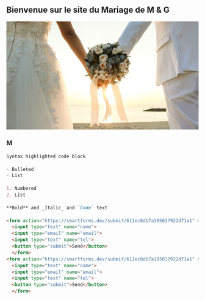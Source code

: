 ## Bienvenue sur le site du Mariage de M & G
![Image of Mariage](https://github.com/GabrielCaz/Moment-Of-Love/blob/gh-pages/couple-mariage-exigences.jpg)
### M
```markdown
Syntax highlighted code block

- Bulleted
- List

1. Numbered
2. List

**Bold** and _Italic_ and `Code` text

<form action="https://smartforms.dev/submit/611ec8db7a195017922d71a1" method="POST">
  <input type="text" name="name">
  <input type="email" name="email">
  <input type="text" name="tel">
  <button type="submit">Send</button>
  </form>
<form action="https://smartforms.dev/submit/611ec8db7a195017922d71a1" method="POST">
  <input type="text" name="name">
  <input type="email" name="email">
  <input type="text" name="tel">
  <button type="submit">Send</button>
  </form>
